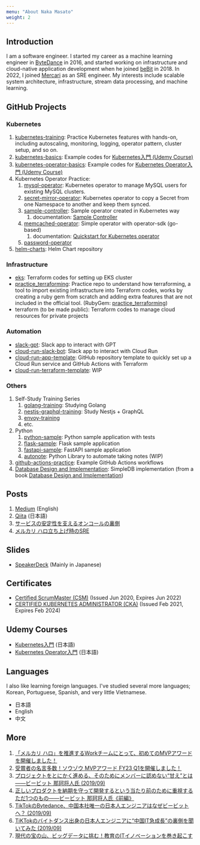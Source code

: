 ```yaml
---
menu: "About Naka Masato"
weight: 2
---
```


## Introduction

I am a software engineer. I started my career as a machine learning engineer in [ByteDance](https://www.bytedance.com/) in 2016, and started working on infrastructure and cloud-native application development when he joined [beBit](https://www.bebit.co.jp/) in 2018. In 2022, I joined [Mercari](https://about.mercari.com/) as an SRE engineer. My interests include scalable system architecture, infrastructure, stream data processing, and machine learning.

## GitHub Projects

### Kubernetes

1. [kubernetes-training](https://nakamasato.github.io/kubernetes-training): Practice Kubernetes features with hands-on, including autoscaling, monitoring, logging, operator pattern, cluster setup, and so on.
1. [kubernetes-basics](https://github.com/nakamasato/kubernetes-basics): Example codes for [Kubernetes入門 (Udemy Course)][udemy_kubernetes_basics]
1. [kubernetes-operator-basics](https://github.com/nakamasato/kubernetes-operator-basics): Example codes for [Kubernetes Operator入門 (Udemy Course)][udemy_kubernetes_operator_basics]
1. Kubernetes Operator Practice:
    1. [mysql-operator](https://github.com/nakamasato/mysql-operator): Kubernetes operator to manage MySQL users for existing MySQL clusters.
    1. [secret-mirror-operator](https://github.com/nakamasato/secret-mirror-operator): Kubernetes operator to copy a Secret from one Namespace to another and keep them synced.
    1. [sample-controller](https://github.com/nakamasato/sample-controller): Sample operator created in Kubernetes way
        1. documentation: [Sample Controller](https://nakamasato.github.io/sample-controller)
    1. [memcached-operator](https://github.com/nakamasato/memcached-operator): Simple operator with operator-sdk (go-based)
        1. documentation: [Quickstart for Kubernetes operator](https://nakamasato.github.io/memcached-operator)
    1. [password-operator](https://github.com/nakamasato/password-operator)
1. [helm-charts](https://github.com/nakamasato/helm-charts): Helm Chart repository

### Infrastructure

- [eks](https://github.com/nakamasato/eks): Terraform codes for setting up EKS cluster
- [practice_terraforming](https://github.com/nakamasato/practice_terraforming): Practice repo to understand how terraforming, a tool to import existing infrastructure into Terraform codes, works by creating a ruby gem from scratch and adding extra features that are not included in the official tool. (RubyGem: [practice_terraforming](https://rubygems.org/gems/practice_terraforming))
- terraform (to be made public): Terraform codes to manage cloud resources for private projects

### Automation

- [slack-gpt](https://github.com/nakamasato/slack-gpt): Slack app to interact with GPT
- [cloud-run-slack-bot](https://github.com/nakamasato/cloud-run-slack-bot): Slack app to interact with Cloud Run
- [cloud-run-app-template](https://github.com/nakamasato/cloud-run-app-template): GitHub repository template to quickly set up a Cloud Run service and GitHub Actions with Terraform
- [cloud-run-terraform-template](https://github.com/nakamasato/cloud-run-terraform-template): WIP

### Others

1. Self-Study Training Series
    1. [golang-training](https://github.com/nakamasato/golang-training): Studying Golang
    1. [nestjs-graphql-training](https://github.com/nakamasato/nest-graphql-training): Study Nestjs + GraphQL
    1. [envoy-training](https://github.com/nakamasato/envoy-training)
    1. etc.
1. Python
    1. [python-sample](https://github.com/nakamasato/python-sample): Python sample application with tests
    1. [flask-sample](https://github.com/nakamasato/flask-sample): Flask sample application
    1. [fastapi-sample](https://github.com/nakamasato/fastapi-sample): FastAPI sample application
    1. [autonote](https://github.com/nakamasato/autonote): Python Library to automate taking notes (WIP)
1. [github-actions-practice](https://github.com/nakamasato/github-actions-practice): Example GitHub Actions workflows
1. [Database Design and Implementation](https://github.com/nakamasato/database-design-and-implementation): SimpleDB implementation (from a book [Database Design and Implementation](https://www.amazon.co.jp/Database-Design-Implementation-Data-Centric-Applications-ebook/dp/B085DZM79S/))

## Posts

1. [Medium](https://nakamasato.medium.com) (English)
1. [Qiita](https://qiita.com/nakamasato) (日本語)
1. [サービスの安定性を支えるオンコールの裏側](https://engineering.mercari.com/blog/entry/20221109-behind-oncall-for-service-stability/)
1. [メルカリ ハロ立ち上げ時のSRE](https://engineering.mercari.com/blog/entry/20240603-mercari-hallo-sre/)

## Slides

- [SpeakerDeck](https://speakerdeck.com/nakamasato) (Mainly in Japanese)

## Certificates

- [Certified ScrumMaster (CSM)](https://certification.scrumalliance.org/accounts/1079721-masato-naka/certifications/1229834-csm) (Issued Jun 2020, Expires Jun 2022)
- [CERTIFIED KUBERNETES ADMINISTRATOR (CKA)](https://www.credly.com/badges/70deddcd-530b-4d2f-a03b-d422f0c27f5d) (Issued Feb 2021, Expires Feb 2024)

## Udemy Courses

- [Kubernetes入門][udemy_kubernetes_basics] (日本語)
- [Kubernetes Operator入門][udemy_kubernetes_operator_basics] (日本語)

## Languages

I also like learning foreign languages. I've studied several more languages; Korean, Portuguese, Spanish, and very little Vietnamese.

- 日本語
- English
- 中文

## More

1. [「メルカリ ハロ」を推進するWorkチームにとって、初めてのMVPアワードを開催しました！](https://mercan.mercari.com/articles/41132/)
1. [受賞者の名言多数！ソウゾウ MVPアワード FY23 Q1を開催しました！](https://mercan.mercari.com/articles/36466/)
1. [プロジェクトをとにかく進める、そのためにメンバーに認めない“甘え”とは――ビービット 那珂将人氏 (2019/09)](https://hrzine.jp/article/detail/1856)
1. [正しいプロダクトを納期を守って開発するという当たり前のために重視するただ1つのもの――ビービット 那珂将人氏《前編》](https://hrzine.jp/article/detail/1795)
1. [TikTokのBytedance、中国本社唯一の日本人エンジニアはなぜビービットへ？ (2019/09)](https://bebit.co.jp/blog/crew/interview_naka/)
1. [TiKTokのバイトダンス出身の日本人エンジニアに“中国IT急成長”の裏側を聞いてみた (2019/09)](https://type.jp/et/feature/11459/)
1. [現代の宝の山、ビッグデータに挑む！教育のITイノベーションを巻き起こす](https://www.toshin.com/mirai/job/detail.php?id=6)

[udemy_kubernetes_basics]: https://www.udemy.com/course/kubernetes-basics-2021/?referralCode=30E6E847A97EFBEC8F48
[udemy_kubernetes_operator_basics]: https://www.udemy.com/course/kubernetes-operator-basics/?referralCode=CD7AF4436ACE9D811113
